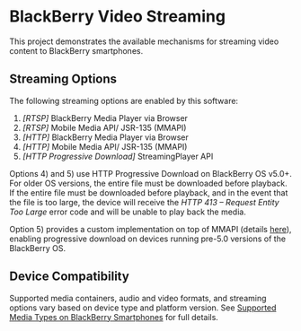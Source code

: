 # BlackBerry Video Streaming

This project demonstrates the available mechanisms for streaming video content to BlackBerry smartphones.

## Streaming Options

The following streaming options are enabled by this software:

1. _[RTSP]_ BlackBerry Media Player via Browser
2. _[RTSP]_ Mobile Media API/ JSR-135 (MMAPI)
3. _[HTTP]_ BlackBerry Media Player via Browser
4. _[HTTP]_ Mobile Media API/ JSR-135 (MMAPI)
5. _[HTTP Progressive Download]_ StreamingPlayer API

Options 4) and 5) use HTTP Progressive Download on BlackBerry OS v5.0+.  For older OS versions, the entire file must be downloaded before playback.  If the entire file must be downloaded before playback, and in the event that the file is too large, the device will receive the _HTTP 413 – Request Entity Too Large_ error code and will be unable to play back the media.

Option 5) provides a custom implementation on top of MMAPI (details [here](http://supportforums.blackberry.com/t5/Java-Development/Streaming-media-Start-to-finish/ta-p/488255)), enabling progressive download on devices running pre-5.0 versions of the BlackBerry OS.

## Device Compatibility

Supported media containers, audio and video formats, and streaming options vary based on device type and platform version.  See [Supported Media Types on BlackBerry Smartphones](http://docs.blackberry.com/en/smartphone_users/subcategories/?userType=1&category=Media%20Types%20Supported%20on%20BlackBerry%20Smartphones) for full details.
